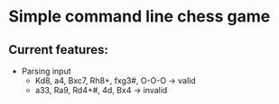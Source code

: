 # Simple command line chess game

## Current features:
- Parsing input
    - Kd8, a4, Bxc7, Rh8+, fxg3#, O-O-O -> valid
    - a33, Ra9, Rd4+#, 4d, Bx4 -> invalid

